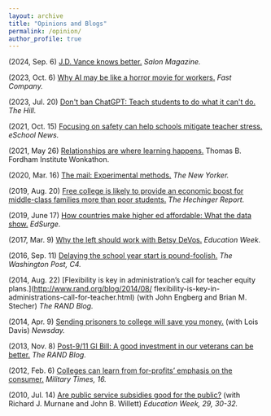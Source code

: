 ```yaml
---
layout: archive
title: "Opinions and Blogs"
permalink: /opinion/
author_profile: true
---
```

(2024, Sep. 6)  [J.D. Vance knows better.](https://www.salon.com/2024/09/06/jd-vance-knows-better/) *Salon Magazine.*  

(2023, Oct. 6)  [Why AI may be like a horror movie for workers.](https://www.fastcompany.com/90962123/why-ai-may-be-like-a-horror-movie-for-workers-according-to-an-education-professor) *Fast Company.*  
  
(2023, Jul. 20) [Don't ban ChatGPT: Teach students to do what it can't do.](https://thehill.com/opinion/technology/4105892-dont-ban-chatgpt-teach-students-to-do-what-it-cant-do/) *The Hill.*
  
(2021, Oct. 15) [Focusing on safety can help schools mitigate teacher stress.](https://www.eschoolnews.com/2021/10/15/focusing-on-safety-can-help-schools-mitigate-teacher-stress/) *eSchool News.*  
  
(2021, May 26)  [Relationships are where learning happens.](https://fordhaminstitute.org/national/commentary/relationships-are-where-learning-happens) Thomas B. Fordham Institute Wonkathon.  
  
(2020, Mar. 16) [The mail: Experimental methods.](https://www.newyorker.com/magazine/2020/03/16/letters-from-the-march-16-2020-issue) *The New Yorker.*  
  
(2019, Aug. 20) [Free college is likely to provide an economic boost for middle-class families more than poor students.](https://hechingerreport.org/opinion-access-to-free-tuition/) *The Hechinger Report.*  
  
(2019, June 17) [How countries make higher ed affordable: What the data show.](https://www.edsurge.com/news/2019-06-17-how-countries-make-higher-ed-affordable-what-the-data-shows) *EdSurge.*  
  
(2017, Mar. 9)  [Why the left should work with Betsy DeVos.](http://www.edweek.org/ew/articles/2017/03/09/why-the-left-should-work-with-betsy.html) *Education Week.*  

(2016, Sep. 11) [Delaying the school year start is pound-foolish.](https://www.washingtonpost.com/opinions/a-later-school-start-in-maryland-is-penny-wise-and-pound-foolish/2016/09/08/9589d898-743b-11e6-be4f-3f42f2e5a49e_story.html) *The Washington Post, C4.*  
   
(2014, Aug. 22) [Flexibility is key in administration’s call for teacher equity plans.](http://www.rand.org/blog/2014/08/ flexibility-is-key-in-administrations-call-for-teacher.html) (with John Engberg and Brian M. Stecher) *The RAND Blog.*  
   
(2014, Apr. 9)  [Sending prisoners to college will save you money.](http://www.newsday.com/opinion/oped/sending-prisoners-to-college-will-save-you-money-lois-davis-and-jennifer-steele-1.7658934) (with Lois Davis) *Newsday.*  
   
(2013, Nov. 8)  [Post-9/11 GI Bill: A good investment in our veterans can be better.](http://www.rand.org/blog/2013/11/post-911-gi-bill-a-good-investment-in-our-veterans.html) *The RAND Blog.*  
   
(2012, Feb. 6)  [Colleges can learn from for-profits’ emphasis on the consumer.](https://www.rand.org/blog/2012/02/colleges-can-learn-from-for-profits-emphasis-on-the.html) *Military Times, 16.*  
  
(2010, Jul. 14) [Are public service subsidies good for the public?](https://www.edweek.org/policy-politics/opinion-are-public-service-subsidies-good-for-the-public/2010/07) (with Richard J. Murnane and John B. Willett) *Education Week, 29, 30-32.*  
  

